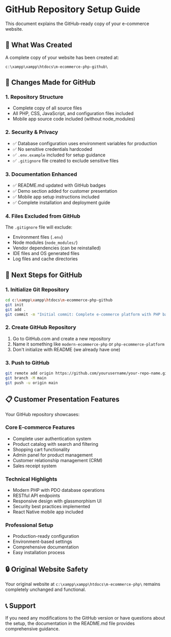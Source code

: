 # GitHub Repository Setup Guide

This document explains the GitHub-ready copy of your e-commerce website.

## 📁 What Was Created

A complete copy of your website has been created at:
```
c:\xampp\xampp\htdocs\m-ecommerce-php-github\
```

## 🔄 Changes Made for GitHub

### 1. **Repository Structure**
- Complete copy of all source files
- All PHP, CSS, JavaScript, and configuration files included
- Mobile app source code included (without node_modules)

### 2. **Security & Privacy**
- ✅ Database configuration uses environment variables for production
- ✅ No sensitive credentials hardcoded
- ✅ `.env.example` included for setup guidance
- ✅ `.gitignore` file created to exclude sensitive files

### 3. **Documentation Enhanced**
- ✅ README.md updated with GitHub badges
- ✅ Demo section added for customer presentation
- ✅ Mobile app setup instructions included
- ✅ Complete installation and deployment guide

### 4. **Files Excluded from GitHub**
The `.gitignore` file will exclude:
- Environment files (`.env`)
- Node modules (`node_modules/`)
- Vendor dependencies (can be reinstalled)
- IDE files and OS generated files
- Log files and cache directories

## 🚀 Next Steps for GitHub

### 1. Initialize Git Repository
```bash
cd c:\xampp\xampp\htdocs\m-ecommerce-php-github
git init
git add .
git commit -m "Initial commit: Complete e-commerce platform with PHP backend and React Native mobile app"
```

### 2. Create GitHub Repository
1. Go to GitHub.com and create a new repository
2. Name it something like `modern-ecommerce-php` or `php-ecommerce-platform`
3. Don't initialize with README (we already have one)

### 3. Push to GitHub
```bash
git remote add origin https://github.com/yourusername/your-repo-name.git
git branch -M main
git push -u origin main
```

## 📋 Customer Presentation Features

Your GitHub repository showcases:

### **Core E-commerce Features**
- Complete user authentication system
- Product catalog with search and filtering
- Shopping cart functionality
- Admin panel for product management
- Customer relationship management (CRM)
- Sales receipt system

### **Technical Highlights**
- Modern PHP with PDO database operations
- RESTful API endpoints
- Responsive design with glassmorphism UI
- Security best practices implemented
- React Native mobile app included

### **Professional Setup**
- Production-ready configuration
- Environment-based settings
- Comprehensive documentation
- Easy installation process

## 🔒 Original Website Safety

Your original website at `c:\xampp\xampp\htdocs\m-ecommerce-php\` remains completely unchanged and functional.

## 📞 Support

If you need any modifications to the GitHub version or have questions about the setup, the documentation in the README.md file provides comprehensive guidance.
